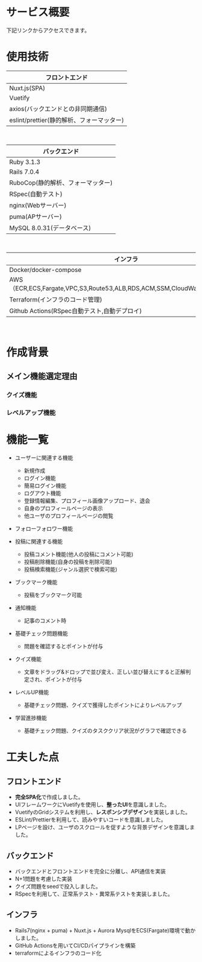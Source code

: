 # サービス概要

下記リンクからアクセスできます。

# 使用技術

| フロントエンド
----|
| Nuxt.js(SPA)  |
| Vuetify |
| axios(バックエンドとの非同期通信) |
| eslint/prettier(静的解析、フォーマッター) |

<br />

| バックエンド |
----|
| Ruby 3.1.3 |
| Rails 7.0.4 |
| RuboCop(静的解析、フォーマッター) |
| RSpec(自動テスト) |
| nginx(Webサーバー) |
| puma(APサーバー) |
| MySQL 8.0.31(データベース) |

<br />

| インフラ |
----|
| Docker/docker-compose |
| AWS（ECR,ECS,Fargate,VPC,S3,Route53,ALB,RDS,ACM,SSM,CloudWatch,CodeBuild） |
| Terraform(インフラのコード管理) |
| Github Actions(RSpec自動テスト,自動デプロイ) |

<br />

# 作成背景

## メイン機能選定理由

### クイズ機能

### レベルアップ機能

# 機能一覧
- ユーザーに関連する機能
  - 新規作成
  - ログイン機能
  - 簡易ログイン機能
  - ログアウト機能
  - 登録情報編集、プロフィール画像アップロード、退会
  - 自身のプロフィールページの表示
  - 他ユーザのプロフィールページの閲覧

- フォローフォロワー機能

- 投稿に関連する機能
  - 投稿コメント機能(他人の投稿にコメント可能)
  - 投稿削除機能(自身の投稿を削除可能)
  - 投稿検索機能(ジャンル選択で検索可能)

- ブックマーク機能
  - 投稿をブックマーク可能

- 通知機能
  - 記事のコメント時

- 基礎チェック問題機能
  - 問題を確認するとポイントが付与

- クイズ機能
  - 文章をドラッグ&ドロップで並び変え、正しい並び替えにすると正解判定され、ポイントが付与

- レベルUP機能
  - 基礎チェック問題、クイズで獲得したポイントによりレベルアップ

- 学習進捗機能
  - 基礎チェック問題、クイズのタスククリア状況がグラフで確認できる

# 工夫した点

## フロントエンド
 - **完全SPA化**で作成しました。
 - UIフレームワークにVuetifyを使用し、**整ったUI**を意識しました。
 - VuetifyのGridシステムを利用し、**レスポンシブデザイン**を実装しました。
 - ESLint/Prettierを利用して、読みやすいコードを意識しました。
 - LPページを設け、ユーザのスクロールを促すような背景デザインを意識しました。
## バックエンド
 - バックエンドとフロントエンドを完全に分離し、API通信を実装
 - N+1問題を考慮した実装
 - クイズ問題をseedで投入しました。
 - RSpecを利用して、正常系テスト・異常系テストを実装しました。
## インフラ
 - Rails7(nginx + puma) + Nuxt.js + Aurora MysqlをECS(Fargate)環境で動かしました。
 - GitHub Actionsを用いてCI/CDパイプラインを構築
 - terraformによるインフラのコード化